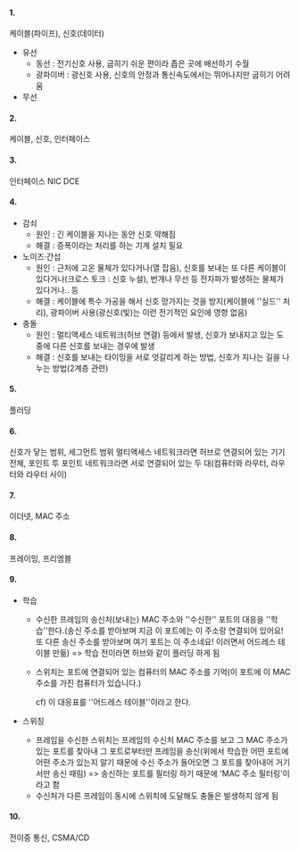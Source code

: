 #### 1. 

케이블(파이프), 신호(데이터)

* 유선
  * 동선 : 전기신호 사용, 굽히기 쉬운 편이라 좁은 곳에 배선하기 수월
  * 광파이버 : 광신호 사용, 신호의 안정과 통신속도에서는 뛰어나지만 굽히기 어려움
* 무선

#### 2. 

케이블, 신호, 인터페이스

#### 3. 

인터페이스
NIC
DCE

#### 4. 

* 감쇠
  * 원인 : 긴 케이블을 지나는 동안 신호 약해짐
  * 해결 : 증폭이라는 처리를 하는 기계 설치 필요
* 노이즈·간섭
  * 원인 : 근처에 고온 물체가 있다거나(열 잡음), 신호를 보내는 또 다른 케이블이 있다거나(크로스 토크 : 신호 누설), 번개나 무선 등 전자파가 발생하는 물체가 있다거나.. 등
  * 해결 : 케이블에 특수 가공을 해서 신호 망가지는 것을 방지(케이블에 ''실드'' 처리), 광파이버 사용(광신호(빛)는 이런 전기적인 요인에 영향 없음)
* 충돌
  * 원인 : 멀티액세스 네트워크(허브 연결) 등에서 발생, 신호가 보내지고 있는 도중에 다른 신호를 보내는 경우에 발생
  * 해결 : 신호를 보내는 타이밍을 서로 엇갈리게 하는 방법, 신호가 지나는 길을 나누는 방법(2계층 관련)

#### 5.

플러딩

#### 6.

신호가 닿는 범위, 세그먼트 범위
멀티액세스 네트워크라면 허브로 연결되어 있는 기기 전체, 포인트 투 포인트 네트워크라면 서로 연결되어 있는 두 대(컴퓨터와 라우터, 라우터와 라우터 사이)

#### 7.

이더넷, MAC 주소

#### 8.

프레이밍, 프리엠블

#### 9. 

* 학습

  * 수신한 프레임의 송신처(보내는) MAC 주소와 ''수신한'' 포트의 대응을 ''학습''한다.(송신 주소를 받아보며 지금 이 포트에는 이 주소랑 연결되어 있어요! 또 다른 송신 주소를 받아보며 여기 포트는 이 주소네요! 이러면서 어드레스 테이블 만듦) => 학습 전이라면 허브와 같이 플러딩 하게 됨

  * 스위치는 포트에 연결되어 있는 컴퓨터의 MAC 주소를 기억(이 포트에 이 MAC 주소를 가진 컴퓨터가 있습니다.)

    cf) 이 대응표를 ''어드레스 테이블''이라고 한다.

* 스위칭

  * 프레임을 수신한 스위치는 프레임의 수신처 MAC 주소를 보고 그 MAC 주소가 있는 포트를 찾아내 그 포트로부터만 프레임을 송신(위에서 학습한 어떤 포트에 어떤 주소가 있는지 알기 때문에 수신 주소가 들어오면 그 포트를 찾아내어 거기서만 송신 때림) => 송신하는 포트를 필터링 하기 때문에 'MAC 주소 필터링'이라고 함
  * 수신처가 다른 프레임이 동시에 스위치에 도달해도 충돌은 발생하지 않게 됨

#### 10.

전이중 통신, CSMA/CD
